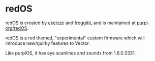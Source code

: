 # redOS

redOS is created by [ekeleze](https://github.com/ekeleze) and [froggitti](https://github.com/froggitti), and is maintained at [purpl-org/redOS](https://github.com/purpl-org/redOS).

redOS is a red themed, "experimental" custom firmware which will introduce new/quirky features to Vector.

Like purplOS, it has eye scanlines and sounds from 1.6.0.3331.

